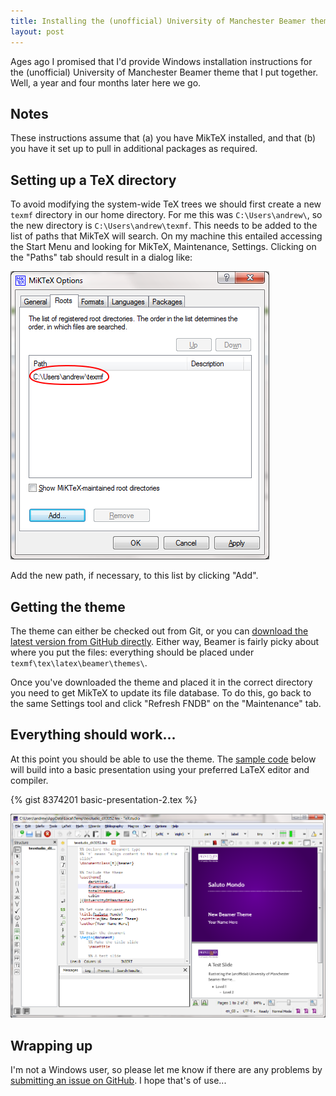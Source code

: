 ```yaml
---
title: Installing the (unofficial) University of Manchester Beamer theme on Windows
layout: post
---
```


Ages ago I promised that I'd provide Windows installation instructions for the
(unofficial) University of Manchester Beamer theme that I put together.  Well,
a year and four months later here we go.

## Notes

These instructions assume that (a) you have MikTeX installed, and that (b) you
have it set up to pull in additional packages as required.

## Setting up a TeX directory

To avoid modifying the system-wide TeX trees we should first create a new
`texmf` directory in our home directory.  For me this was `C:\Users\andrew\`,
so the new directory is `C:\Users\andrew\texmf`.  This needs to be added to the
list of paths that MikTeX will search.  On my machine this entailed accessing
the Start Menu and looking for MikTeX, Maintenance, Settings. Clicking on the
"Paths" tab should result in a dialog like:

![MikTeX Path Settings](/assets/img/2015-05-18-paths.png)

Add the new path, if necessary, to this list by clicking "Add".

## Getting the theme

The theme can either be checked out from Git, or you can [download the latest
version from GitHub
directly](https://github.com/mundya/unofficial-university-of-manchester-beamer).
Either way, Beamer is fairly picky about where you put the files: everything
should be placed under `texmf\tex\latex\beamer\themes\`.

Once you've downloaded the theme and placed it in the correct directory you
need to get MikTeX to update its file database. To do this, go back to the
same Settings tool and click "Refresh FNDB" on the "Maintenance" tab.

## Everything should work...

At this point you should be able to use the theme.
The [sample code](https://gist.github.com/mundya/8374201) below will build into
a basic presentation using your preferred LaTeX editor and compiler.

{% gist 8374201 basic-presentation-2.tex %}

![Building a basic presentation in TeXStudio](/assets/img/2015-05-18-build.png)

## Wrapping up

I'm not a Windows user, so please let me know if there are any problems by
[submitting an issue on
GitHub](https://github.com/mundya/unofficial-university-of-manchester-beamer/issues/).
I hope that's of use...
